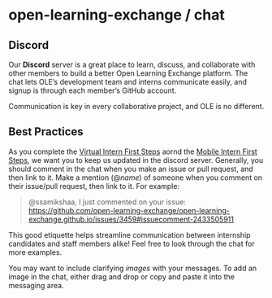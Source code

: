 # open-learning-exchange / chat

## Discord

Our **Discord** server is a great place to learn, discuss, and collaborate with other members to build a better Open Learning Exchange platform. The chat lets OLE’s development team and interns communicate easily, and signup is through each member’s GitHub account.

Communication is key in every collaborative project, and OLE is no different.

## Best Practices

As you complete the [Virtual Intern First Steps](vi-first-steps.md) aornd the [Mobile Intern First Steps](pages/mi/mi-10-steps.md), we want you to keep us updated in the discord server. Generally, you should comment in the chat when you make an issue or pull request, and then link to it. Make a mention (@*name*) of someone when you comment on their issue/pull request, then link to it. For example:

> @ssamikshaa, I just commented on your issue: <https://github.com/open-learning-exchange/open-learning-exchange.github.io/issues/3459#issuecomment-2433505911>

This good etiquette helps streamline communication between internship candidates and staff members alike! Feel free to look through the chat for more examples.

You may want to include clarifying *images* with your messages. To add an image in the chat, either drag and drop or copy and paste it into the messaging area.
